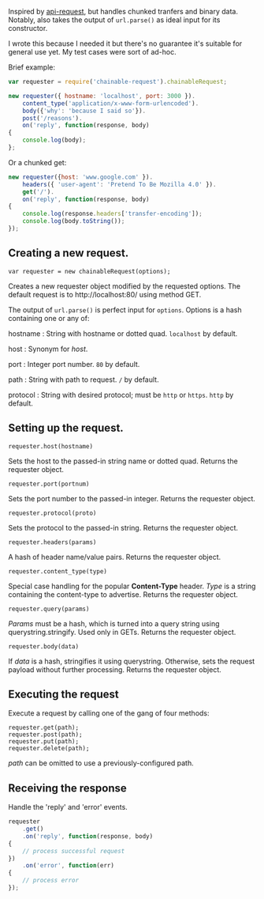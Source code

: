 Inspired by [api-request](https://github.com/adaburrows/api_request), but handles chunked tranfers and binary data. Notably, also takes the output of `url.parse()` as ideal input for its constructor.

I wrote this because I needed it but there's no guarantee it's suitable for general use yet. My test cases were sort of ad-hoc.

Brief example:

```javascript
var requester = require('chainable-request').chainableRequest;

new requester({ hostname: 'localhost', port: 3000 }).
	content_type('application/x-www-form-urlencoded').
	body({'why': 'because I said so'}).
	post('/reasons').
	on('reply', function(response, body)
{
	console.log(body);
};
```

Or a chunked get:

```javascript
new requester({host: 'www.google.com' }).
	headers({ 'user-agent': 'Pretend To Be Mozilla 4.0' }).
	get('/').
	on('reply', function(response, body)
{
	console.log(response.headers['transfer-encoding']);
	console.log(body.toString());
});
```

## Creating a new request.

`var requester = new chainableRequest(options);`

Creates a new requester object modified by the requested options. The default request is to http://localhost:80/ using method GET.

The output of `url.parse()` is perfect input for `options`. Options is a hash containing one or any of:

hostname
: String with hostname or dotted quad. `localhost` by default.

host
: Synonym for *host*.

port
: Integer port number. `80` by default.

path
: String with path to request. `/` by default.

protocol
: String with desired protocol; must be `http` or `https`. `http` by default.


## Setting up the request.

`requester.host(hostname)`

Sets the host to the passed-in string name or dotted quad. Returns the requester object.

`requester.port(portnum)`

Sets the port number to the passed-in integer. Returns the requester object.

`requester.protocol(proto)`

Sets the protocol to the passed-in string. Returns the requester object.

`requester.headers(params)`

A hash of header name/value pairs. Returns the requester object.

`requester.content_type(type)`

Special case handling for the popular __Content-Type__ header. *Type* is a string containing the content-type to advertise. Returns the requester object.

`requester.query(params)`

*Params* must be a hash, which is turned into a query string using querystring.stringify. Used only in GETs. Returns the requester object.

`requester.body(data)`

If *data* is a hash, stringifies it using querystring. Otherwise, sets the request payload without further processing. Returns the requester object.

## Executing the request

Execute a request by calling one of the gang of four methods:

```
requester.get(path);
requester.post(path);
requester.put(path);
requester.delete(path);
```

*path* can be omitted to use a previously-configured path.

## Receiving the response

Handle the 'reply' and 'error' events.

```javascript
requester
	.get()
	.on('reply', function(response, body)
{
	// process successful request
})
	.on('error', function(err)
{
	// process error
});
```